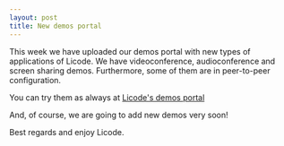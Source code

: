 ```yaml
--- 
layout: post 
title: New demos portal 
--- 
```


This week we have uploaded our demos portal with new types of applications of Licode. We have videoconference, audioconference and screen sharing demos. Furthermore, some of them are in peer-to-peer configuration. 

You can try them as always at [Licode's demos portal](http://chotis2.dit.upm.es/)

And, of course, we are going to add new demos very soon!

Best regards and enjoy Licode.